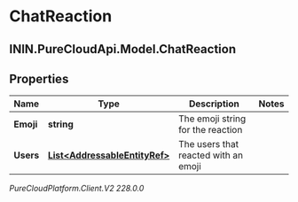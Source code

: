 # ChatReaction

## ININ.PureCloudApi.Model.ChatReaction

## Properties

|Name | Type | Description | Notes|
|------------ | ------------- | ------------- | -------------|
| **Emoji** | **string** | The emoji string for the reaction | |
| **Users** | [**List&lt;AddressableEntityRef&gt;**](AddressableEntityRef) | The users that reacted with an emoji | |



_PureCloudPlatform.Client.V2 228.0.0_
